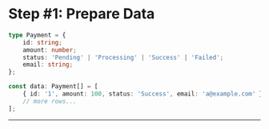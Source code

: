 # Step #1: Prepare Data
```typescript
type Payment = {
	id: string;
	amount: number;
	status: 'Pending' | 'Processing' | 'Success' | 'Failed';
	email: string;
};

const data: Payment[] = [
	{ id: '1', amount: 100, status: 'Success', email: 'a@example.com' },
	// more rows...
];
```



---
